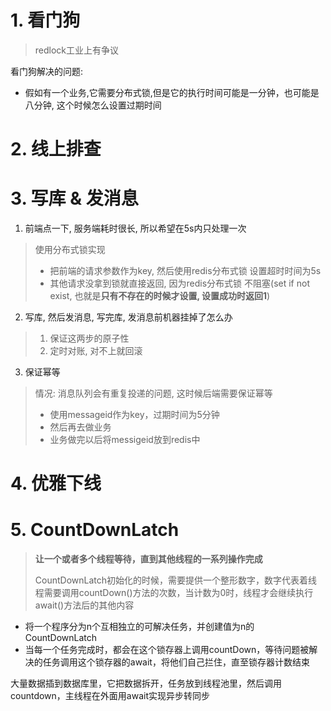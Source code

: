 # 1. 看门狗

> redlock工业上有争议

看门狗解决的问题:



- 假如有一个业务,它需要分布式锁,但是它的执行时间可能是一分钟，也可能是八分钟, 这个时候怎么设置过期时间

  

  

  

# 2. 线上排查

# 3. 写库 & 发消息

1. 前端点一下, 服务端耗时很长, 所以希望在5s内只处理一次

>使用分布式锁实现
>
>- 把前端的请求参数作为key, 然后使用redis分布式锁 设置超时时间为5s
>- 其他请求没拿到锁就直接返回, 因为redis分布式锁 不阻塞(set if not exist, 也就是**只有不存在的时候才设置, 设置成功时返回1**)

2. 写库, 然后发消息, 写完库, 发消息前机器挂掉了怎么办

> 1. 保证这两步的原子性
> 2. 定时对账, 对不上就回滚

3. 保证幂等

> 情况: 消息队列会有重复投递的问题, 这时候后端需要保证幂等
>
> - 使用messageid作为key，过期时间为5分钟
> - 然后再去做业务
> - 业务做完以后将messigeid放到redis中

# 4. 优雅下线

# 5. CountDownLatch

> **让一个或者多个线程等待，直到其他线程的一系列操作完成**
>
> CountDownLatch初始化的时候，需要提供一个整形数字，数字代表着线程需要调用countDown()方法的次数，当计数为0时，线程才会继续执行await()方法后的其他内容

- 将一个程序分为n个互相独立的可解决任务，并创建值为n的CountDownLatch
- 当每一个任务完成时，都会在这个锁存器上调用countDown，等待问题被解决的任务调用这个锁存器的await，将他们自己拦住，直至锁存器计数结束



大量数据插到数据库里，它把数据拆开，任务放到线程池里，然后调用countdown，主线程在外面用await实现异步转同步